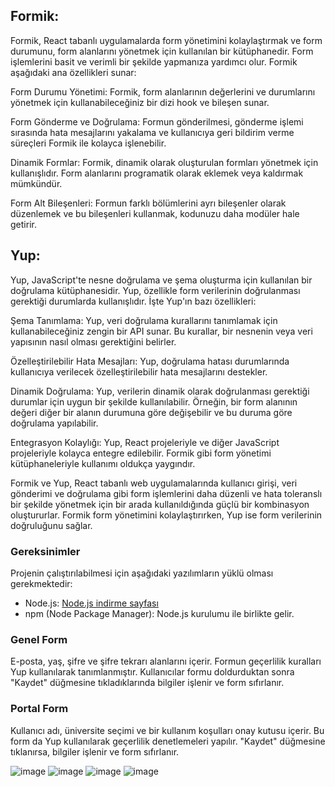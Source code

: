 ## Formik:
Formik, React tabanlı uygulamalarda form yönetimini kolaylaştırmak ve form durumunu, form alanlarını yönetmek için kullanılan bir kütüphanedir. Form işlemlerini basit ve verimli bir şekilde yapmanıza yardımcı olur. Formik aşağıdaki ana özellikleri sunar:

Form Durumu Yönetimi: Formik, form alanlarının değerlerini ve durumlarını yönetmek için kullanabileceğiniz bir dizi hook ve bileşen sunar.

Form Gönderme ve Doğrulama: Formun gönderilmesi, gönderme işlemi sırasında hata mesajlarını yakalama ve kullanıcıya geri bildirim verme süreçleri Formik ile kolayca işlenebilir.

Dinamik Formlar: Formik, dinamik olarak oluşturulan formları yönetmek için kullanışlıdır. Form alanlarını programatik olarak eklemek veya kaldırmak mümkündür.

Form Alt Bileşenleri: Formun farklı bölümlerini ayrı bileşenler olarak düzenlemek ve bu bileşenleri kullanmak, kodunuzu daha modüler hale getirir.

## Yup:
Yup, JavaScript'te nesne doğrulama ve şema oluşturma için kullanılan bir doğrulama kütüphanesidir. Yup, özellikle form verilerinin doğrulanması gerektiği durumlarda kullanışlıdır. İşte Yup'ın bazı özellikleri:

Şema Tanımlama: Yup, veri doğrulama kurallarını tanımlamak için kullanabileceğiniz zengin bir API sunar. Bu kurallar, bir nesnenin veya veri yapısının nasıl olması gerektiğini belirler.

Özelleştirilebilir Hata Mesajları: Yup, doğrulama hatası durumlarında kullanıcıya verilecek özelleştirilebilir hata mesajlarını destekler.

Dinamik Doğrulama: Yup, verilerin dinamik olarak doğrulanması gerektiği durumlar için uygun bir şekilde kullanılabilir. Örneğin, bir form alanının değeri diğer bir alanın durumuna göre değişebilir ve bu duruma göre doğrulama yapılabilir.

Entegrasyon Kolaylığı: Yup, React projeleriyle ve diğer JavaScript projeleriyle kolayca entegre edilebilir. Formik gibi form yönetimi kütüphaneleriyle kullanımı oldukça yaygındır.

Formik ve Yup, React tabanlı web uygulamalarında kullanıcı girişi, veri gönderimi ve doğrulama gibi form işlemlerini daha düzenli ve hata toleranslı bir şekilde yönetmek için bir arada kullanıldığında güçlü bir kombinasyon oluştururlar. Formik form yönetimini kolaylaştırırken, Yup ise form verilerinin doğruluğunu sağlar.

### Gereksinimler

Projenin çalıştırılabilmesi için aşağıdaki yazılımların yüklü olması gerekmektedir:

- Node.js: [Node.js indirme sayfası](https://nodejs.org/)
- npm (Node Package Manager): Node.js kurulumu ile birlikte gelir.

  
### Genel Form
E-posta, yaş, şifre ve şifre tekrarı alanlarını içerir.
Formun geçerlilik kuralları Yup kullanılarak tanımlanmıştır.
Kullanıcılar formu doldurduktan sonra "Kaydet" düğmesine tıkladıklarında bilgiler işlenir ve form sıfırlanır.
### Portal Form
Kullanıcı adı, üniversite seçimi ve bir kullanım koşulları onay kutusu içerir.
Bu form da Yup kullanılarak geçerlilik denetlemeleri yapılır.
"Kaydet" düğmesine tıklanırsa, bilgiler işlenir ve form sıfırlanır.

![image](https://github.com/RabiaKuran/react-formik-yup/assets/59939284/12f2c60e-25cd-4bc5-8ed9-56945f617909)
![image](https://github.com/RabiaKuran/react-formik-yup/assets/59939284/139bef9b-0f21-4280-8cc9-28ea62cb6ed3)
![image](https://github.com/RabiaKuran/react-formik-yup/assets/59939284/bbc8637e-3e72-49a3-ae86-a0cf719ecae5)
![image](https://github.com/RabiaKuran/react-formik-yup/assets/59939284/7e15bb81-bb86-4628-9d4c-8bb39647fb88)

